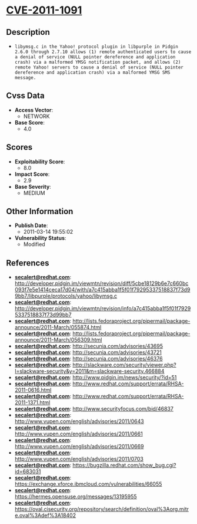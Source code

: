 
# [CVE-2011-1091](https://cve.mitre.org/cgi-bin/cvename.cgi?name=CVE-2011-1091)

## Description

- `libymsg.c in the Yahoo! protocol plugin in libpurple in Pidgin 2.6.0 through 2.7.10 allows (1) remote authenticated users to cause a denial of service (NULL pointer dereference and application crash) via a malformed YMSG notification packet, and allows (2) remote Yahoo! servers to cause a denial of service (NULL pointer dereference and application crash) via a malformed YMSG SMS message.`

## Cvss Data

- **Access Vector**:
  - NETWORK
- **Base Score**:
  - 4.0

## Scores

- **Exploitability Score**:
  - 8.0
- **Impact Score**:
  - 2.9
- **Base Severity**:
  - MEDIUM

## Other Information

- **Publish Date**:
  - 2011-03-14 19:55:02
- **Vulnerability Status**:
  - Modified

## References

- **secalert@redhat.com**: http://developer.pidgin.im/viewmtn/revision/diff/5cbe18129b6e7c660bc093f7e5e1414ceca17d04/with/a7c415abba1f5f01f79295337518837f73d99bb7/libpurple/protocols/yahoo/libymsg.c
- **secalert@redhat.com**: http://developer.pidgin.im/viewmtn/revision/info/a7c415abba1f5f01f79295337518837f73d99bb7
- **secalert@redhat.com**: http://lists.fedoraproject.org/pipermail/package-announce/2011-March/055874.html
- **secalert@redhat.com**: http://lists.fedoraproject.org/pipermail/package-announce/2011-March/056309.html
- **secalert@redhat.com**: http://secunia.com/advisories/43695
- **secalert@redhat.com**: http://secunia.com/advisories/43721
- **secalert@redhat.com**: http://secunia.com/advisories/46376
- **secalert@redhat.com**: http://slackware.com/security/viewer.php?l=slackware-security&y=2011&m=slackware-security.466884
- **secalert@redhat.com**: http://www.pidgin.im/news/security/?id=51
- **secalert@redhat.com**: http://www.redhat.com/support/errata/RHSA-2011-0616.html
- **secalert@redhat.com**: http://www.redhat.com/support/errata/RHSA-2011-1371.html
- **secalert@redhat.com**: http://www.securityfocus.com/bid/46837
- **secalert@redhat.com**: http://www.vupen.com/english/advisories/2011/0643
- **secalert@redhat.com**: http://www.vupen.com/english/advisories/2011/0661
- **secalert@redhat.com**: http://www.vupen.com/english/advisories/2011/0669
- **secalert@redhat.com**: http://www.vupen.com/english/advisories/2011/0703
- **secalert@redhat.com**: https://bugzilla.redhat.com/show_bug.cgi?id=683031
- **secalert@redhat.com**: https://exchange.xforce.ibmcloud.com/vulnerabilities/66055
- **secalert@redhat.com**: https://hermes.opensuse.org/messages/13195955
- **secalert@redhat.com**: https://oval.cisecurity.org/repository/search/definition/oval%3Aorg.mitre.oval%3Adef%3A18402

